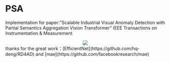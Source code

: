 # PSA
Implementation for paper:"Scalable Industrial Visual Anomaly Detection with Partial Semantics Aggregation Vision Transformer"
IEEE Transactions on Instrumentation & Measurement 
<div align="center">
  <img src="https://github.com/hmyao22/PSA/main/PSA.PNG">
</div>
thanks for the great work：[EfficientNet](https://github.com/hq-deng/RD4AD) and  [mae](https://github.com/facebookresearch/mae)

